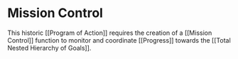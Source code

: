 # Mission Control

This historic [[Program of Action]] requires the creation of a [[Mission Control]] function to monitor and coordinate [[Progress]] towards the [[Total Nested Hierarchy of Goals]]. 